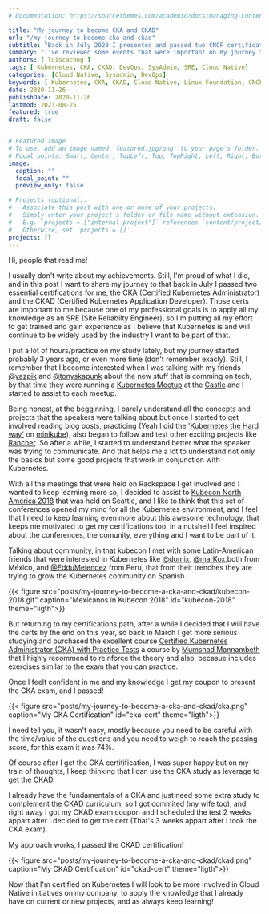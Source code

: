 ```yaml
---
# Documentation: https://sourcethemes.com/academic/docs/managing-content/

title: "My journey to become CKA and CKAD"
url: "/my-journey-to-become-cka-and-ckad"
subtitle: "Back in July 2020 I presented and passed two CNCF certification exams"
summary: "I've reviewed some events that were important on my journey to became became a CKA and CKAD engineer"
authors: [ luiscachog ]
tags: [ Kubernetes, CKA, CKAD, DevOps, SysAdmin, SRE, Cloud Native]
categories: [Cloud Native, Sysadmin, DevOps]
keywords: [ Kubernetes, CKA, CKAD, Cloud Native, Linux Foundation, CNCF]
date: 2020-11-26
publishDate: 2020-11-26
lastmod: 2023-08-25
featured: true
draft: false


# Featured image
# To use, add an image named `featured.jpg/png` to your page's folder.
# Focal points: Smart, Center, TopLeft, Top, TopRight, Left, Right, BottomLeft, Bottom, BottomRight.
image:
  caption: ""
  focal_point: ""
  preview_only: false

# Projects (optional).
#   Associate this post with one or more of your projects.
#   Simply enter your project's folder or file name without extension.
#   E.g. `projects = ["internal-project"]` references `content/project/deep-learning/index.md`.
#   Otherwise, set `projects = []`.
projects: []
---
```


Hi, people that read me!

I usually don't write about my achievements. Still, I'm proud of what I did, and in this post I want to share my journey to that back in July I passed two essential certifications for me,
the CKA (Certified Kubernetes Administrator) and the CKAD (Certified Kubernetes Application Developer).
Those certs are important to me because one of my professional goals is to apply all my knowledge as an SRE (Site Reliabilty Engineer),
so I'm putting all my effort to get trained and gain experience as I believe that Kubernetes is and will continue to be widely used by the industry I want to be part of that.

I put a lot of hours/practice on my study lately, but my journey started probably 3 years ago, or even more time (don't remember exacly).
Still, I remember that I become interested when I was talking with my friends [@yazpik](https://twitter.com/yazpik) and [@tonyskapunk](https://twitter.com/tonyskapunk)
about the new stuff that is comming on tech, by that time they were running a [Kubernetes Meetup](https://www.meetup.com/Kubernetes-San-Antonio/)
at the [Castle](https://rackspace.com) and I started to assist to each meetup.

Being honest, at the begginning, I barely understand all the concepts and projects that the speakers were talking about but once I started to get involved reading blog posts,
practicing (Yeah I did the ['Kubernetes the Hard way'](https://github.com/kelseyhightower/kubernetes-the-hard-way) on [minikube](https://kubernetes.io/docs/tasks/tools/install-minikube/)),
also began to follow and test other exciting projects like [Rancher](https://rancher.com/).
So after a while, I started to understand better what the speaker was trying to communicate.
And that helps me a lot to understand not only the basics but some good projects that work in conjunction with Kubernetes.

With all the meetings that were held on Rackspace I get involved and I wanted to keep learning more so,
I decided to assist to [Kubecon North America 2018](https://events19.linuxfoundation.org/events/kubecon-cloudnativecon-north-america-2018/) that was held on Seattle,
and I like to think that this set of conferences opened my mind for all the Kubernetes environment,
and I feel that I need to keep learning even more about this awesome technology, that keeps me motivated to get my certifications too,
in a nutshell I feel inspired about the conferences, the comunity, everything and I want to be part of it.

Talking about community, in that kubecon I met with some Latin-American friends that were interested in Kubernetes like
[@domix](https://twitter.com/domix), [@marKox](https://twitter.com/_marKox),both from México, and [@EdduMelendez](https://twitter.com/EdduMelendez) from Peru,
that from their trenches they are trying to grow the Kubernetes community on Spanish.

{{< figure src="posts/my-journey-to-become-a-cka-and-ckad/kubecon-2018.gif" caption="Mexicanos in Kubecon 2018" id="kubecon-2018" theme="ligth">}}

But returning to my certifications path, after a while I decided that I will have the certs by the end on this year, so back in March I get more serious studying and purchased the excellent course
[Certified Kubernetes Administrator (CKA) with Practice Tests](https://kodekloud.com/courses/certified-kubernetes-administrator-cka/) a course by
[Mumshad Mannambeth](https://twitter.com/mmumshad) that I highly recommend to reinforce the theory and also,
becasue includes exercises similar to the exam that you can practice.

Once I feelt confident in me and my knowledge I get my coupon to present the CKA exam, and I passed!

{{< figure src="posts/my-journey-to-become-a-cka-and-ckad/cka.png" caption="My CKA Certification" id="cka-cert" theme="ligth">}}

I need tell you, it wasn't easy, mostly because you need to be careful with the time/value of the questions and you need to weigh to reach the passing score, for this exam it was 74%.

Of course after I get the CKA certitification, I was super happy but on my train of thoughts, I keep thinking that I can use the CKA study as leverage to get the CKAD.

I already have the fundamentals of a CKA and just need some extra study to complement the CKAD curriculum, so I got commited (my wife too),
and right away I got my CKAD exam coupon and I scheduled the test 2 weeks appart after I decided to get the cert
(That's 3 weeks appart after I took the CKA exam).

My approach works, I passed the CKAD certification!

{{< figure src="posts/my-journey-to-become-a-cka-and-ckad/ckad.png" caption="My CKAD Certification" id="ckad-cert" theme="ligth">}}

Now that I'm certified on Kubernetes I will look to be more involved in Cloud Native initiatives on my company,
to apply the knowledge that I already have on current or new projects, and as always keep learning!

